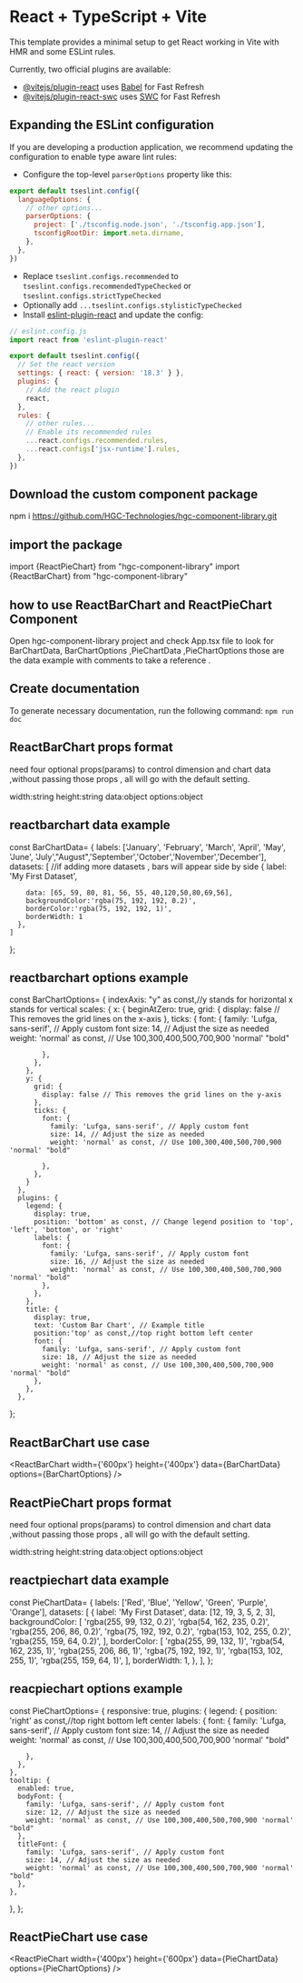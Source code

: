 # React + TypeScript + Vite

This template provides a minimal setup to get React working in Vite with HMR and some ESLint rules.

Currently, two official plugins are available:

- [@vitejs/plugin-react](https://github.com/vitejs/vite-plugin-react/blob/main/packages/plugin-react/README.md) uses [Babel](https://babeljs.io/) for Fast Refresh
- [@vitejs/plugin-react-swc](https://github.com/vitejs/vite-plugin-react-swc) uses [SWC](https://swc.rs/) for Fast Refresh

## Expanding the ESLint configuration

If you are developing a production application, we recommend updating the configuration to enable type aware lint rules:

- Configure the top-level `parserOptions` property like this:

```js
export default tseslint.config({
  languageOptions: {
    // other options...
    parserOptions: {
      project: ['./tsconfig.node.json', './tsconfig.app.json'],
      tsconfigRootDir: import.meta.dirname,
    },
  },
})
```

- Replace `tseslint.configs.recommended` to `tseslint.configs.recommendedTypeChecked` or `tseslint.configs.strictTypeChecked`
- Optionally add `...tseslint.configs.stylisticTypeChecked`
- Install [eslint-plugin-react](https://github.com/jsx-eslint/eslint-plugin-react) and update the config:

```js
// eslint.config.js
import react from 'eslint-plugin-react'

export default tseslint.config({
  // Set the react version
  settings: { react: { version: '18.3' } },
  plugins: {
    // Add the react plugin
    react,
  },
  rules: {
    // other rules...
    // Enable its recommended rules
    ...react.configs.recommended.rules,
    ...react.configs['jsx-runtime'].rules,
  },
})
```





## Download the custom component package
 npm i https://github.com/HGC-Technologies/hgc-component-library.git


## import the package
import {ReactPieChart} from "hgc-component-library"
import {ReactBarChart} from "hgc-component-library"

## how to use ReactBarChart and ReactPieChart Component

Open hgc-component-library project and check App.tsx file to look for BarChartData, BarChartOptions ,PieChartData ,PieChartOptions those are the data example with comments to take a reference .

## Create documentation

To generate necessary documentation, run the following command:
`npm run doc`

## ReactBarChart props format

need four optional props(params) to control dimension and chart data ,without passing those props , all will go with the default setting.

width:string 
height:string 
data:object 
options:object 

## reactbarchart data example

  const BarChartData= {
    labels: ['January', 'February', 'March', 'April', 'May', 'June', 'July',"August",'September','October','November','December'],
    datasets: [
      //if adding more datasets , bars will appear side by side
      {
        label: 'My First Dataset',
        
        data: [65, 59, 80, 81, 56, 55, 40,120,50,80,69,56],
        backgroundColor:'rgba(75, 192, 192, 0.2)',
        borderColor:'rgba(75, 192, 192, 1)',
        borderWidth: 1
      },
    ]
  };


## reactbarchart options example

 const BarChartOptions= {
    indexAxis: "y" as const,//y stands for horizontal x stands for vertical
    scales: {
        x: { 
          beginAtZero: true,
          grid: {
            display: false // This removes the grid lines on the x-axis
          },
          ticks: {
            font: {
              family: 'Lufga, sans-serif', // Apply custom font
              size: 14, // Adjust the size as needed
              weight: 'normal' as const, // Use 100,300,400,500,700,900 'normal' "bold"
              
            },
          },
        },
        y: {
          grid: {
            display: false // This removes the grid lines on the y-axis
          },
          ticks: {
            font: {
              family: 'Lufga, sans-serif', // Apply custom font
              size: 14, // Adjust the size as needed
              weight: 'normal' as const, // Use 100,300,400,500,700,900 'normal' "bold"
            
            },
          },
        }
      },
      plugins: {
        legend: {
          display: true,
          position: 'bottom' as const, // Change legend position to 'top', 'left', 'bottom', or 'right'
          labels: {
            font: {
              family: 'Lufga, sans-serif', // Apply custom font
              size: 16, // Adjust the size as needed
              weight: 'normal' as const, // Use 100,300,400,500,700,900 'normal' "bold"
            },
          },
        },
        title: {
          display: true,
          text: 'Custom Bar Chart', // Example title
          position:'top' as const,//top right bottom left center
          font: {
            family: 'Lufga, sans-serif', // Apply custom font
            size: 18, // Adjust the size as needed
            weight: 'normal' as const, // Use 100,300,400,500,700,900 'normal' "bold"
          },
        },
      },
  };

## ReactBarChart use case

<ReactBarChart width={'600px'} height={'400px'}  data={BarChartData} options={BarChartOptions} />



## ReactPieChart props format

need four optional props(params) to control dimension and chart data ,without passing those props , all will go with the default setting.

width:string 
height:string 
data:object 
options:object 

## reactpiechart data example

  const PieChartData= {
    labels: ['Red', 'Blue', 'Yellow', 'Green', 'Purple', 'Orange'],
    datasets: [
      {
        label: 'My First Dataset',
        data: [12, 19, 3, 5, 2, 3],
        backgroundColor: [
          'rgba(255, 99, 132, 0.2)',
          'rgba(54, 162, 235, 0.2)',
          'rgba(255, 206, 86, 0.2)',
          'rgba(75, 192, 192, 0.2)',
          'rgba(153, 102, 255, 0.2)',
          'rgba(255, 159, 64, 0.2)',
        ],
        borderColor: [
          'rgba(255, 99, 132, 1)',
          'rgba(54, 162, 235, 1)',
          'rgba(255, 206, 86, 1)',
          'rgba(75, 192, 192, 1)',
          'rgba(153, 102, 255, 1)',
          'rgba(255, 159, 64, 1)',
        ],
        borderWidth: 1,
      },
    ],
  };


## reacpiechart options example

 const PieChartOptions= {
  responsive: true,
  plugins: {
    legend: {
      position: 'right' as const,//top right bottom left center
      labels: {
        font: {
          family: 'Lufga, sans-serif', // Apply custom font
          size: 14, // Adjust the size as needed
          weight: 'normal' as const, // Use 100,300,400,500,700,900 'normal' "bold"
          
        },
      },
    },
    tooltip: {
      enabled: true,
      bodyFont: {
        family: 'Lufga, sans-serif', // Apply custom font
        size: 12, // Adjust the size as needed
        weight: 'normal' as const, // Use 100,300,400,500,700,900 'normal' "bold"
      },
      titleFont: {
        family: 'Lufga, sans-serif', // Apply custom font
        size: 14, // Adjust the size as needed
        weight: 'normal' as const, // Use 100,300,400,500,700,900 'normal' "bold"
      },
    },
  },
};

## ReactPieChart use case

<ReactPieChart width={'400px'} height={'600px'} data={PieChartData} options={PieChartOptions} />